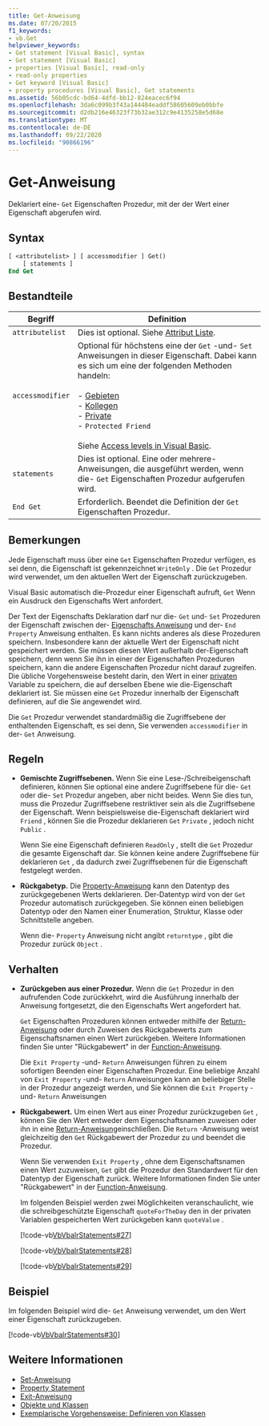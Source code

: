 ```yaml
---
title: Get-Anweisung
ms.date: 07/20/2015
f1_keywords:
- vb.Get
helpviewer_keywords:
- Get statement [Visual Basic], syntax
- Get statement [Visual Basic]
- properties [Visual Basic], read-only
- read-only properties
- Get keyword [Visual Basic]
- property procedures [Visual Basic], Get statements
ms.assetid: 56b05cdc-bd64-4dfd-bb12-824eacec6f94
ms.openlocfilehash: 3da6c099b3f43a144484eaddf58605609eb0bbfe
ms.sourcegitcommit: d2db216e46323f73b32ae312c9e4135258e5d68e
ms.translationtype: MT
ms.contentlocale: de-DE
ms.lasthandoff: 09/22/2020
ms.locfileid: "90866196"
---
```

# <a name="get-statement"></a>Get-Anweisung

Deklariert eine- `Get` Eigenschaften Prozedur, mit der der Wert einer Eigenschaft abgerufen wird.  
  
## <a name="syntax"></a>Syntax  
  
```vb  
[ <attributelist> ] [ accessmodifier ] Get()  
    [ statements ]  
End Get  
```  
  
## <a name="parts"></a>Bestandteile  
  
|Begriff|Definition|  
|---|---|  
|`attributelist`|Dies ist optional. Siehe [Attribut Liste](attribute-list.md).|  
|`accessmodifier`|Optional für höchstens eine der `Get` -und- `Set` Anweisungen in dieser Eigenschaft. Dabei kann es sich um eine der folgenden Methoden handeln:<br /><br /> -   [Gebieten](../modifiers/protected.md)<br />-   [Kollegen](../modifiers/friend.md)<br />-   [Private](../modifiers/private.md)<br />-   `Protected Friend`<br /><br /> Siehe [Access levels in Visual Basic](../../programming-guide/language-features/declared-elements/access-levels.md).|  
|`statements`|Dies ist optional. Eine oder mehrere-Anweisungen, die ausgeführt werden, wenn die- `Get` Eigenschaften Prozedur aufgerufen wird.|  
|`End Get`|Erforderlich. Beendet die Definition der `Get` Eigenschaften Prozedur.|  
  
## <a name="remarks"></a>Bemerkungen  

 Jede Eigenschaft muss über eine `Get` Eigenschaften Prozedur verfügen, es sei denn, die Eigenschaft ist gekennzeichnet `WriteOnly` . Die `Get` Prozedur wird verwendet, um den aktuellen Wert der Eigenschaft zurückzugeben.  
  
 Visual Basic automatisch die-Prozedur einer Eigenschaft aufruft, `Get` Wenn ein Ausdruck den Eigenschafts Wert anfordert.  
  
 Der Text der Eigenschafts Deklaration darf nur die- `Get` und- `Set` Prozeduren der Eigenschaft zwischen der- [Eigenschafts Anweisung](property-statement.md) und der- `End Property` Anweisung enthalten. Es kann nichts anderes als diese Prozeduren speichern. Insbesondere kann der aktuelle Wert der Eigenschaft nicht gespeichert werden. Sie müssen diesen Wert außerhalb der-Eigenschaft speichern, denn wenn Sie ihn in einer der Eigenschaften Prozeduren speichern, kann die andere Eigenschaften Prozedur nicht darauf zugreifen. Die übliche Vorgehensweise besteht darin, den Wert in einer [privaten](../modifiers/private.md) Variable zu speichern, die auf derselben Ebene wie die-Eigenschaft deklariert ist. Sie müssen eine `Get` Prozedur innerhalb der Eigenschaft definieren, auf die Sie angewendet wird.  
  
 Die `Get` Prozedur verwendet standardmäßig die Zugriffsebene der enthaltenden Eigenschaft, es sei denn, Sie verwenden `accessmodifier` in der- `Get` Anweisung.  
  
## <a name="rules"></a>Regeln  
  
- **Gemischte Zugriffsebenen.** Wenn Sie eine Lese-/Schreibeigenschaft definieren, können Sie optional eine andere Zugriffsebene für die- `Get` oder die- `Set` Prozedur angeben, aber nicht beides. Wenn Sie dies tun, muss die Prozedur Zugriffsebene restriktiver sein als die Zugriffsebene der Eigenschaft. Wenn beispielsweise die-Eigenschaft deklariert wird `Friend` , können Sie die Prozedur deklarieren `Get` `Private` , jedoch nicht `Public` .  
  
     Wenn Sie eine Eigenschaft definieren `ReadOnly` , stellt die `Get` Prozedur die gesamte Eigenschaft dar. Sie können keine andere Zugriffsebene für deklarieren `Get` , da dadurch zwei Zugriffsebenen für die Eigenschaft festgelegt werden.  
  
- **Rückgabetyp.** Die [Property-Anweisung](property-statement.md) kann den Datentyp des zurückgegebenen Werts deklarieren. Der-Datentyp wird von der `Get` Prozedur automatisch zurückgegeben. Sie können einen beliebigen Datentyp oder den Namen einer Enumeration, Struktur, Klasse oder Schnittstelle angeben.  
  
     Wenn die- `Property` Anweisung nicht angibt `returntype` , gibt die Prozedur zurück `Object` .  
  
## <a name="behavior"></a>Verhalten  
  
- **Zurückgeben aus einer Prozedur.** Wenn die `Get` Prozedur in den aufrufenden Code zurückkehrt, wird die Ausführung innerhalb der Anweisung fortgesetzt, die den Eigenschafts Wert angefordert hat.  
  
     `Get` Eigenschaften Prozeduren können entweder mithilfe der [Return-Anweisung](return-statement.md) oder durch Zuweisen des Rückgabewerts zum Eigenschaftsnamen einen Wert zurückgeben. Weitere Informationen finden Sie unter "Rückgabewert" in der [Function-Anweisung](function-statement.md).  
  
     Die `Exit Property` -und- `Return` Anweisungen führen zu einem sofortigen Beenden einer Eigenschaften Prozedur. Eine beliebige Anzahl von `Exit Property` -und- `Return` Anweisungen kann an beliebiger Stelle in der Prozedur angezeigt werden, und Sie können die `Exit Property` -und- `Return` Anweisungen  
  
- **Rückgabewert.** Um einen Wert aus einer Prozedur zurückzugeben `Get` , können Sie den Wert entweder dem Eigenschaftsnamen zuweisen oder ihn in eine [Return-Anweisung](return-statement.md)einschließen. Die `Return` -Anweisung weist gleichzeitig den `Get` Rückgabewert der Prozedur zu und beendet die Prozedur.  
  
     Wenn Sie verwenden `Exit Property` , ohne dem Eigenschaftsnamen einen Wert zuzuweisen, `Get` gibt die Prozedur den Standardwert für den Datentyp der Eigenschaft zurück. Weitere Informationen finden Sie unter "Rückgabewert" in der [Function-Anweisung](function-statement.md).  
  
     Im folgenden Beispiel werden zwei Möglichkeiten veranschaulicht, wie die schreibgeschützte Eigenschaft `quoteForTheDay` den in der privaten Variablen gespeicherten Wert zurückgeben kann `quoteValue` .  
  
     [!code-vb[VbVbalrStatements#27](~/samples/snippets/visualbasic/VS_Snippets_VBCSharp/VbVbalrStatements/VB/Class1.vb#27)]  
  
     [!code-vb[VbVbalrStatements#28](~/samples/snippets/visualbasic/VS_Snippets_VBCSharp/VbVbalrStatements/VB/Class1.vb#28)]  
  
     [!code-vb[VbVbalrStatements#29](~/samples/snippets/visualbasic/VS_Snippets_VBCSharp/VbVbalrStatements/VB/Class1.vb#29)]  
  
## <a name="example"></a>Beispiel  

 Im folgenden Beispiel wird die- `Get` Anweisung verwendet, um den Wert einer Eigenschaft zurückzugeben.  
  
 [!code-vb[VbVbalrStatements#30](~/samples/snippets/visualbasic/VS_Snippets_VBCSharp/VbVbalrStatements/VB/Class1.vb#30)]  
  
## <a name="see-also"></a>Weitere Informationen

- [Set-Anweisung](set-statement.md)
- [Property Statement](property-statement.md)
- [Exit-Anweisung](exit-statement.md)
- [Objekte und Klassen](../../programming-guide/language-features/objects-and-classes/index.md)
- [Exemplarische Vorgehensweise: Definieren von Klassen](../../programming-guide/language-features/objects-and-classes/walkthrough-defining-classes.md)
